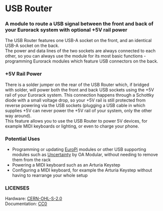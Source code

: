 # USB Router
### A module to route a USB signal between the front and back of your Eurorack system with optional +5V rail power

The USB Router features one USB-A socket on the front, and an identical USB-A socket on the back.  
The power and data lines of the two sockets are always connected to each other, so you can always use the module for its most basic functions - programming Eurorack modules which feature USB connectors on the back.

### +5V Rail Power
There is a solder jumper on the rear of the USB Router which, if bridged with solder, will power both the front and back USB sockets using the +5V rail of your Eurorack system. This connection happens through a Schottky diode with a small voltage drop, so your +5V rail is still protected from reverse powering via the USB sockets (plugging a USB cable in which supplies +5V can never power the +5V rail of your system, only the other way around).  
This feature allows you to use the USB Router to power 5V devices, for example MIDI keyboards or lighting, or even to charge your phone.

### Potential Uses
- Programming or updating [EuroPi](https://github.com/Allen-Synthesis/EuroPi) modules or other USB supporting modules such as [Uncertainty](https://oamodular.org/products/uncertainty) by OA Modular, without needing to remove them from the rack
- Powering a MIDI keyboard such as an Arturia Keystep
- Configuring a MIDI keyboard, for example the Arturia Keystep without having to rearrange your whole setup


### LICENSES
Hardware: [CERN-OHL-S-2.0](https://spdx.org/licenses/CERN-OHL-S-2.0.html)  
Documentation: [CC0](https://creativecommons.org/share-your-work/public-domain/cc0/)
